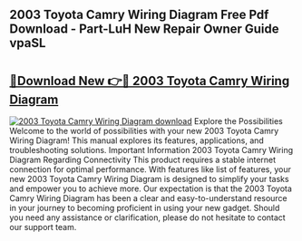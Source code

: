 ## 2003 Toyota Camry Wiring Diagram Free Pdf Download - Part-LuH New Repair Owner Guide vpaSL

# <h2><a href="http://dfpizct.blite.top/?on=2003+Toyota+Camry+Wiring+Diagram">🔗Download New 👉🔴 2003 Toyota Camry Wiring Diagram</a></h2>

[![2003 Toyota Camry Wiring Diagram download](https://i.imgur.com/lujVjoI.png)](http://dfpizct.blite.top/?on=2003+Toyota+Camry+Wiring+Diagram)
Explore the Possibilities Welcome to the world of possibilities with your new 2003 Toyota Camry Wiring Diagram! This manual explores its features, applications, and troubleshooting solutions. Important Information 2003 Toyota Camry Wiring Diagram Regarding Connectivity This product requires a stable internet connection for optimal performance. With features like list of features, your new 2003 Toyota Camry Wiring Diagram is designed to simplify your tasks and empower you to achieve more. Our expectation is that the 2003 Toyota Camry Wiring Diagram has been a clear and easy-to-understand resource in your journey to becoming proficient in using your new gadget. Should you need any assistance or clarification, please do not hesitate to contact our support team.
